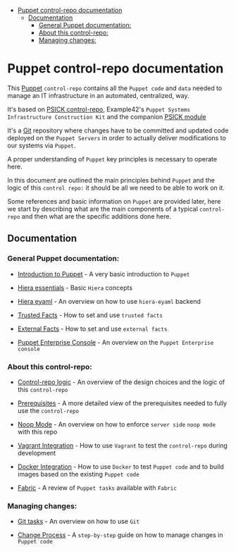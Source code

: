 - [Puppet control-repo documentation](#puppet-control-repo-documentation)
  - [Documentation](#documentation)
    - [General Puppet documentation:](#general-puppet-documentation)
    - [About this control-repo:](#about-this-control-repo)
    - [Managing changes:](#managing-changes)

# Puppet control-repo documentation

This [Puppet](https://www.puppet.com/) `control-repo` contains all the `Puppet code` and `data` needed to manage an IT infrastructure in an automated, centralized, way.

It's based on [PSICK control-repo](https://github.com/example42/psick), Example42's `Puppet Systems Infrastructure Construction Kit` and the companion [PSICK module](https://github.com/example42/puppet-psick)

It's a [Git](https://git-scm.com) repository where changes have to be committed and updated code deployed on the `Puppet Servers` in order to actually deliver modifications to our systems via `Puppet`.

A proper understanding of `Puppet` key principles is necessary to operate here.

In this document are outlined the main principles behind `Puppet` and the logic of this `control repo:` it should be all we need to be able to work on it.

Some references and basic information on `Puppet` are provided later, here we start by describing what are the main components of a typical `control-repo` and then what are the specific additions done here.


## Documentation

### General Puppet documentation:

  - [Introduction to Puppet](puppet.md) - A very basic introduction to `Puppet`

  - [Hiera essentials](hiera.md) - Basic `Hiera` concepts

  - [Hiera eyaml](hiera_eyaml.md) - An overview on how to use `hiera-eyaml` backend

  - [Trusted Facts](trusted_facts.md) - How to set and use `trusted facts`

  - [External Facts](external_facts.md) - How to set and use `external facts`

  - [Puppet Enterprise Console](pe_console.md) - An overview on the `Puppet Enterprise console`


### About this control-repo:

  - [Control-repo logic](use.md) - An overview of the design choices and the logic of this `control-repo`

  - [Prerequisites](prerequisites.md) - A more detailed view of the prerequisites needed to fully use the `control-repo`

  - [Noop Mode](noop_mode.md) - An overview on how to enforce `server side`  `noop mode` with this repo

  - [Vagrant Integration](vagrant.md) - How to use `Vagrant` to test the `control-repo` during development

  - [Docker Integration](docker.md) - How to use `Docker` to test `Puppet code` and to build images based on the existing `Puppet code`

  - [Fabric](fabric.md) - A review of `Puppet tasks` available with `Fabric`


### Managing changes:

  - [Git tasks](git.md) - An overview on how to use `Git`

  - [Change Process](change_process_integration.md) - A `step-by-step` guide on how to manage changes in `Puppet code`
